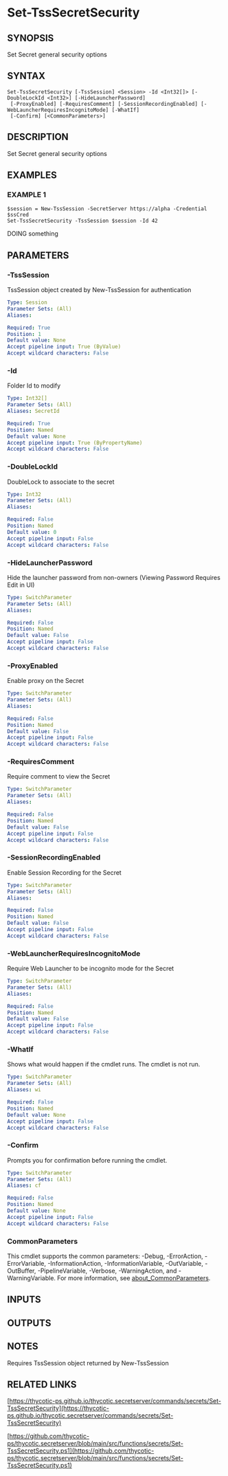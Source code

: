# Set-TssSecretSecurity

## SYNOPSIS
Set Secret general security options

## SYNTAX

```
Set-TssSecretSecurity [-TssSession] <Session> -Id <Int32[]> [-DoubleLockId <Int32>] [-HideLauncherPassword]
 [-ProxyEnabled] [-RequiresComment] [-SessionRecordingEnabled] [-WebLauncherRequiresIncognitoMode] [-WhatIf]
 [-Confirm] [<CommonParameters>]
```

## DESCRIPTION
Set Secret general security options

## EXAMPLES

### EXAMPLE 1
```
$session = New-TssSession -SecretServer https://alpha -Credential $ssCred
Set-TssSecretSecurity -TssSession $session -Id 42
```

DOING something

## PARAMETERS

### -TssSession
TssSession object created by New-TssSession for authentication

```yaml
Type: Session
Parameter Sets: (All)
Aliases:

Required: True
Position: 1
Default value: None
Accept pipeline input: True (ByValue)
Accept wildcard characters: False
```

### -Id
Folder Id to modify

```yaml
Type: Int32[]
Parameter Sets: (All)
Aliases: SecretId

Required: True
Position: Named
Default value: None
Accept pipeline input: True (ByPropertyName)
Accept wildcard characters: False
```

### -DoubleLockId
DoubleLock to associate to the secret

```yaml
Type: Int32
Parameter Sets: (All)
Aliases:

Required: False
Position: Named
Default value: 0
Accept pipeline input: False
Accept wildcard characters: False
```

### -HideLauncherPassword
Hide the launcher password from non-owners (Viewing Password Requires Edit in UI)

```yaml
Type: SwitchParameter
Parameter Sets: (All)
Aliases:

Required: False
Position: Named
Default value: False
Accept pipeline input: False
Accept wildcard characters: False
```

### -ProxyEnabled
Enable proxy on the Secret

```yaml
Type: SwitchParameter
Parameter Sets: (All)
Aliases:

Required: False
Position: Named
Default value: False
Accept pipeline input: False
Accept wildcard characters: False
```

### -RequiresComment
Require comment to view the Secret

```yaml
Type: SwitchParameter
Parameter Sets: (All)
Aliases:

Required: False
Position: Named
Default value: False
Accept pipeline input: False
Accept wildcard characters: False
```

### -SessionRecordingEnabled
Enable Session Recording for the Secret

```yaml
Type: SwitchParameter
Parameter Sets: (All)
Aliases:

Required: False
Position: Named
Default value: False
Accept pipeline input: False
Accept wildcard characters: False
```

### -WebLauncherRequiresIncognitoMode
Require Web Launcher to be incognito mode for the Secret

```yaml
Type: SwitchParameter
Parameter Sets: (All)
Aliases:

Required: False
Position: Named
Default value: False
Accept pipeline input: False
Accept wildcard characters: False
```

### -WhatIf
Shows what would happen if the cmdlet runs.
The cmdlet is not run.

```yaml
Type: SwitchParameter
Parameter Sets: (All)
Aliases: wi

Required: False
Position: Named
Default value: None
Accept pipeline input: False
Accept wildcard characters: False
```

### -Confirm
Prompts you for confirmation before running the cmdlet.

```yaml
Type: SwitchParameter
Parameter Sets: (All)
Aliases: cf

Required: False
Position: Named
Default value: None
Accept pipeline input: False
Accept wildcard characters: False
```

### CommonParameters
This cmdlet supports the common parameters: -Debug, -ErrorAction, -ErrorVariable, -InformationAction, -InformationVariable, -OutVariable, -OutBuffer, -PipelineVariable, -Verbose, -WarningAction, and -WarningVariable. For more information, see [about_CommonParameters](http://go.microsoft.com/fwlink/?LinkID=113216).

## INPUTS

## OUTPUTS

## NOTES
Requires TssSession object returned by New-TssSession

## RELATED LINKS

[https://thycotic-ps.github.io/thycotic.secretserver/commands/secrets/Set-TssSecretSecurity](https://thycotic-ps.github.io/thycotic.secretserver/commands/secrets/Set-TssSecretSecurity)

[https://github.com/thycotic-ps/thycotic.secretserver/blob/main/src/functions/secrets/Set-TssSecretSecurity.ps1](https://github.com/thycotic-ps/thycotic.secretserver/blob/main/src/functions/secrets/Set-TssSecretSecurity.ps1)

